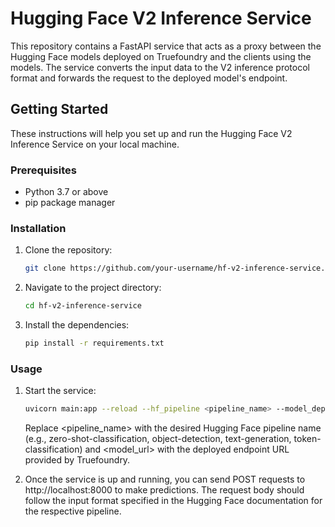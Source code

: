 # Hugging Face V2 Inference Service

This repository contains a FastAPI service that acts as a proxy between the Hugging Face models deployed on Truefoundry and the clients using the models. The service converts the input data to the V2 inference protocol format and forwards the request to the deployed model's endpoint.

## Getting Started

These instructions will help you set up and run the Hugging Face V2 Inference Service on your local machine.

### Prerequisites

- Python 3.7 or above
- pip package manager

### Installation

1. Clone the repository:

   ```bash
   git clone https://github.com/your-username/hf-v2-inference-service.git
   ```

2. Navigate to the project directory:

   ```bash
   cd hf-v2-inference-service
   ```

3. Install the dependencies:

   ```bash
   pip install -r requirements.txt
   ```

### Usage
1. Start the service:

   ```bash
   uvicorn main:app --reload --hf_pipeline <pipeline_name> --model_deployed_url <model_url>
   ```
    Replace <pipeline_name> with the desired Hugging Face pipeline name (e.g., zero-shot-classification, object-detection, text-generation, token-classification) and <model_url> with the deployed endpoint URL provided by Truefoundry.

2.  Once the service is up and running, you can send POST requests to http://localhost:8000 to make predictions. The request body should follow the input format specified in the Hugging Face documentation for the respective pipeline.
